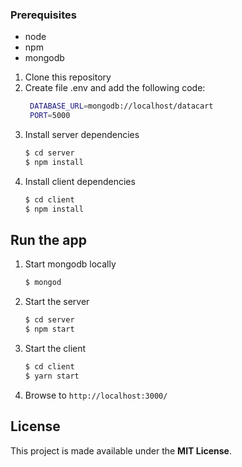 ### Prerequisites

* node
* npm
* mongodb

1. Clone this repository
2. Create file .env and add the following code:
    ```bash
     DATABASE_URL=mongodb://localhost/datacart
     PORT=5000
3. Install server dependencies
    ```bash
    $ cd server
    $ npm install
    ```
4. Install client dependencies
    ```bash
    $ cd client
    $ npm install
    ```

## Run the app

1. Start mongodb locally
    ```bash
    $ mongod
    ```
2. Start the server
    ```bash
    $ cd server
    $ npm start
    ```
3. Start the client
    ```bash
    $ cd client
    $ yarn start
    ```
4. Browse to `http://localhost:3000/`


## License

This project is made available under the **MIT License**.

